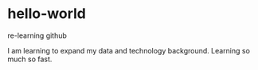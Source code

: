 # hello-world
re-learning github

I am learning to expand my data and technology background. Learning so much so fast.
